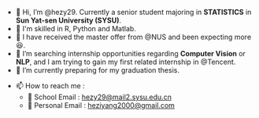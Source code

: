 - 👋 Hi, I’m @hezy29. Currently a senior student majoring in **STATISTICS** in **Sun Yat-sen University (SYSU)**. 
- 💪 I'm skilled in R, Python and Matlab. 
- 📖 I have received the master offer from @NUS and been expecting more😆. 
- 👀 I’m searching internship opportunities regarding **Computer Vision** or **NLP**, and I am trying to gain my first related internship in @Tencent. 
- 🌱 I’m currently preparing for my graduation thesis. 
<!-- - 💞️ I’m looking to collaborate on **R** project about **Data Science**.  -->
- 📫 How to reach me : 
  - 🏫 School Email : hezy29@mail2.sysu.edu.cn
  - 👤 Personal Email : heziyang2000@gmail.com

<!---
hezy29/hezy29 is a ✨ special ✨ repository because its `README.md` (this file) appears on your GitHub profile.
You can click the Preview link to take a look at your changes.
--->
